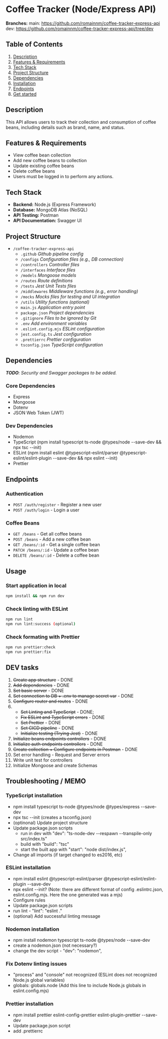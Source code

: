 # Coffee Tracker (Node/Express API)

**Branches:**
main: https://github.com/romainnm/coffee-tracker-express-api 
dev: https://github.com/romainnm/coffee-tracker-express-api/tree/dev

## Table of Contents

1. [Description](#description)
2. [Features & Requirements](#features--requirements)
3. [Tech Stack](#tech-stack)
4. [Project Structure](#project-structure)
5. [Dependencies](#dependencies)
6. [Installation](#installation)
7. [Endpoints](#endpoints)
8. [Get started](#get-started)

## Description

This API allows users to track their collection and consumption of coffee beans, including details such as brand, name, and status.

## Features & Requirements

-   View coffee bean collection
-   Add new coffee beans to collection
-   Update existing coffee beans
-   Delete coffee beans
-   Users must be logged in to perform any actions.

## Tech Stack

-   **Backend:** Node.js (Express Framework)
-   **Database:** MongoDB Atlas (NoSQL)
-   **API Testing:** Postman
-   **API Documentation:** Swagger UI

## Project Structure

-   `/coffee-tracker-express-api`
    -   `.github` _Github pipeline config_
    -   `/configs` _Configuration files (e.g., DB connection)_
    -   `/controllers` _Controller files_
    -   `/interfaces` _Interface files_
    -   `/models` _Mongoose models_
    -   `/routes` _Route definitions_
    -   `/tests` _Jest Unit Tests files_
    -   `/middlewares` _Middleware functions (e.g., error handling)_
    -   `/mocks` _Mocks files for testing and UI integration_
    -   `/utils` _Utility functions (optional)_
    -   `main.js` _Application entry point_
    -   `package.json` _Project dependencies_
    -   `.gitignore` _Files to be ignored by Git_
    -   `.env` _Add environment variables_
    -   `.eslint.config.mjs` _ESLint configuration_
    -   `jest.config.ts` _Jest configuration_
    -   `.prettierrc` _Prettier configuration_
    -   `tsconfig.json` _TypeScript configuration_


## Dependencies

_**TODO**: Security and Swagger packages to be added._

### Core Dependencies

-   Express
-   Mongoose
-   Dotenv
-   JSON Web Token (JWT)

### Dev Dependencies

-   Nodemon
-   TypeScript (npm install typescript ts-node @types/node --save-dev && npx tsc --init)
-   ESLint (npm install eslint @typescript-eslint/parser @typescript-eslint/eslint-plugin --save-dev && npx eslint --init)
-   Prettier

## Endpoints

### Authentication

-   `POST /auth/register` - Register a new user
-   `POST /auth/login` - Login a user

### Coffee Beans

-   `GET /beans` - Get all coffee beans
-   `POST /beans` - Add a new coffee bean
-   `GET /beans/:id` - Get a single coffee bean
-   `PATCH /beans/:id` - Update a coffee bean
-   `DELETE /beans/:id` - Delete a coffee bean

## Usage

### Start application in local

```bash
npm install && npm run dev
```

### Check linting with ESLint

```bash
npm run lint
npm run lint:success (optional)
```

### Check formating with Prettier

```bash
npm run prettier:check
npm run prettier:fix
```

## DEV tasks

1. ~~Create app structure~~ - DONE
2. ~~Add dependencies~~ - DONE
3. ~~Set basic server~~ - DONE
4. ~~Set connection to DB + .env to manage secret var~~ - DONE
5. ~~Configure router and routes~~ - DONE
6.  - ~~Set Linting and TypeScript~~ - DONE;
    - ~~Fix ESLint and TypeScript errors~~ - DONE
    - ~~Set Prettier~~ - DONE
    - ~~Set CICD pipeline~~ - DONE
    - ~~Initialize testing (Trying Jest)~~ - DONE
7. ~~Initialize beans endpoints controllers~~ - DONE
8. ~~Initialize auth endpoints controllers~~ - DONE
9. ~~Create collection + Configure endpoints in Postman~~ - DONE
10. Set error handling - Request and Server errors
11. Write unit test for controllers
12. Initialize Mongoose and create Schemas

## Troubleshooting / MEMO

### TypeScript installation

-   npm install typescript ts-node @types/node @types/express --save-dev
-   npx tsc --init (creates a tsconfig.json)
-   (optinonal) Update project structure
-   Update package.json scripts
    -   run in dev with "dev": "ts-node-dev --respawn --transpile-only src/index.ts"
    -   build with "build": "tsc"
    -   start the built app with "start": "node dist/index.js",
-   Change all imports (if target changed to es2016, etc)

### ESLint installation

-   npm install eslint @typescript-eslint/parser @typescript-eslint/eslint-plugin --save-dev
-   npx eslint --init? (Note: there are different format of config .eslintrc.json, eslint.config.mjs. Here the one generated was a mjs)
-   Configure rules
-   Update package.json scripts
-   run lint - "lint": "eslint ."
-   (optional) Add successful linting message

### Nodemon installation

-   npm install nodemon typescript ts-node @types/node --save-dev
-   create a nodemon.json (not necessary?)
-   change the dev script - "dev": "nodemon",

### Fix Dotenv linting issues

-   "process" and "console" not recognized (ESLint does not recognized Node.js global variables)
-   globals: globals.node (Add this line to include Node.js globals in eslint.config.mjs)

### Prettier installation

-   npm install prettier eslint-config-prettier eslint-plugin-prettier --save-dev
-   Update package.json script
-   add .prettierrc
